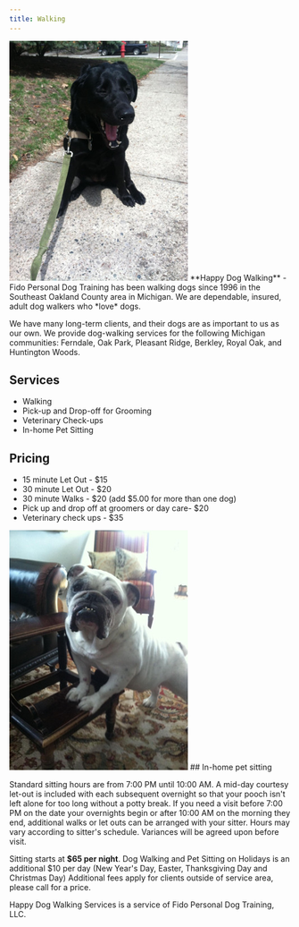```yaml
---
title: Walking
---
```

<img class="right" src="/images/walk.jpg" alt="" />
**Happy Dog Walking** - Fido Personal Dog Training has been walking dogs since 
1996 in the Southeast Oakland County area in Michigan. We are dependable, 
insured, adult dog walkers who *love* dogs.

We have many long-term clients, and their dogs are as important
to us as our own. We provide dog-walking services for the following
Michigan communities: Ferndale, Oak Park, Pleasant Ridge, Berkley,
Royal Oak, and Huntington Woods.

## Services

  * Walking
  * Pick-up and Drop-off for Grooming
  * Veterinary Check-ups
  * In-home Pet Sitting

## Pricing

  * 15 minute Let Out - $15
  * 30 minute Let Out - $20
  * 30 minute Walks - $20 (add $5.00 for more than one dog)
  * Pick up and drop off at groomers or day care- $20 
  * Veterinary check ups - $35

<img class="right" src="/images/sitting.jpg" alt="" />
## In-home pet sitting

Standard sitting hours are from 7:00 PM until 10:00 AM. A mid-day courtesy 
let-out is included with each subsequent overnight so that your pooch 
isn't left alone for too long without a potty break. If you need a visit
before 7:00 PM on the date your overnights begin or after 10:00 AM on the
morning they end, additional walks or let outs can be arranged with 
your sitter. Hours may vary according to sitter's schedule. 
Variances will be agreed upon before visit. 

Sitting starts at **$65 per night**. Dog Walking and Pet Sitting on Holidays is an 
additional $10 per day (New Year's Day, Easter, Thanksgiving Day and Christmas Day) 
Additional fees apply for clients outside of service area, please call for a price.

<aside class="clear">Happy Dog Walking Services is a service of Fido Personal Dog Training, LLC.</aside>
